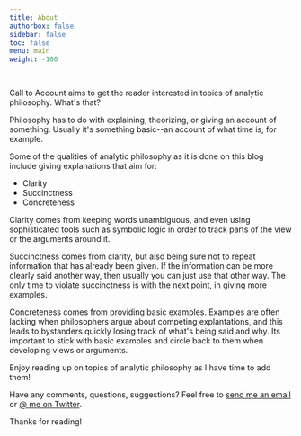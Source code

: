 ```yaml
---
title: About
authorbox: false
sidebar: false
toc: false
menu: main
weight: -100

---
```


Call to Account aims to get the reader interested in topics of analytic philosophy. What's that?

Philosophy has to do with explaining, theorizing, or giving an account of something. Usually it's something basic--an account of what time is, for example. 

Some of the qualities of analytic philosophy as it is done on this blog include giving explanations that aim for:

* Clarity
* Succinctness
* Concreteness

Clarity comes from keeping words unambiguous, and even using sophisticated tools such as symbolic logic in order to track parts of the view or the arguments around it.

Succinctness comes from clarity, but also being sure not to repeat information that has already been given. If the information can be more clearly said another way, then usually you can just use that other way. The only time to violate succinctness is with the next point, in giving more examples.

Concreteness comes from providing basic examples. Examples are often lacking when philosophers argue about competing explantations, and this leads to bystanders quickly losing track of what's being said and why. Its important to stick with basic examples and circle back to them when developing views or arguments.

Enjoy reading up on topics of analytic philosophy as I have time to add them!

Have any comments, questions, suggestions? Feel free to [send me an email](mailto:paul@call-to-account.com) or [@ me on Twitter](https://twitter.com/PaulRitterbush "Paul's Twitter").

Thanks for reading!
